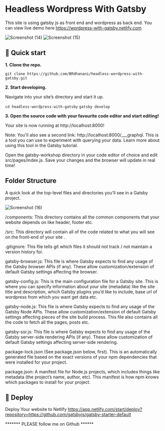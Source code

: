 # Headless Wordpress With Gatsby
This site is using gatsby js as front end and wordpress as back end. You can view live demo here https://wordpress-with-gatsby.netlify.com

![Screenshot (14)](https://user-images.githubusercontent.com/46484569/77247105-d7649500-6c53-11ea-935e-fb343f2b3263.png)
![Screenshot (15)](https://user-images.githubusercontent.com/46484569/77247107-daf81c00-6c53-11ea-8f7a-8767937e9f60.png)

## 🚀 Quick start
**1. Clone the repo.**

`git clone https://github.com/BRdhanani/headless-wordpress-with-gatsby.git`

**2. Start developing.**

Navigate into your site’s directory and start it up.

`cd headless-wordpress-with-gatsby`
`gatsby develop`

**3. Open the source code with your favourite code editor and start editing!**

Your site is now running at http://localhost:8000!

Note: You'll also see a second link: http://localhost:8000/___graphql. This is a tool you can use to experiment with querying your data. Learn more about using this tool in the Gatsby tutorial.

Open the gatsby-workshop directory in your code editor of choice and edit src/pages/index.js. Save your changes and the browser will update in real time!

## Folder Structure
A quick look at the top-level files and directories you'll see in a Gatsby project.

![Screenshot (16)](https://user-images.githubusercontent.com/46484569/77247183-a89aee80-6c54-11ea-9069-f3b41bae3cea.png)

/components: This directory contains all the common components that your website depends on like header, footer etc. 

/src: This directory will contain all of the code related to what you will see on the front-end of your site .

.gitignore: This file tells git which files it should not track / not maintain a version history for.

gatsby-browser.js: This file is where Gatsby expects to find any usage of the Gatsby browser APIs (if any). These allow customization/extension of default Gatsby settings affecting the browser.

gatsby-config.js: This is the main configuration file for a Gatsby site. This is where you can specify information about your site (metadata) like the site title and description, which Gatsby plugins you’d like to include, base url of wordpress from which you want get data etc.

gatsby-node.js: This file is where Gatsby expects to find any usage of the Gatsby Node APIs. These allow customization/extension of default Gatsby settings affecting pieces of the site build process. This file also contains all the code to fetch all the pages, posts etc.

gatsby-ssr.js: This file is where Gatsby expects to find any usage of the Gatsby server-side rendering APIs (if any). These allow customization of default Gatsby settings affecting server-side rendering.

package-lock.json (See package.json below, first). This is an automatically generated file based on the exact versions of your npm dependencies that were installed for your project.

package.json: A manifest file for Node.js projects, which includes things like metadata (the project’s name, author, etc). This manifest is how npm knows which packages to install for your project.

## 💫 Deploy
Deploy Your website to Netlify https://app.netlify.com/start/deploy?repository=https://github.com/gatsbyjs/gatsby-starter-default

******* PLEASE follow me on Github ******
